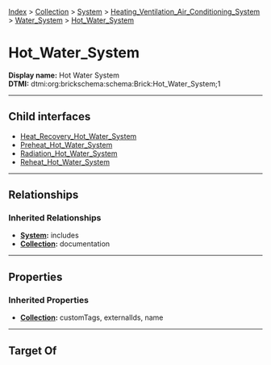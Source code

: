 [Index](../../../../../Index.md) > [Collection](../../../../Collection.md) > [System](../../../System.md) > [Heating_Ventilation_Air_Conditioning_System](../../Heating_Ventilation_Air_Conditioning_System.md) > [Water_System](../Water_System.md) > [Hot_Water_System](#)
# Hot_Water_System

**Display name:** Hot Water System<br />
**DTMI:** dtmi:org:brickschema:schema:Brick:Hot_Water_System;1

---

## Child interfaces
* [Heat_Recovery_Hot_Water_System](Heat_Recovery_Hot_Water_System.md)
* [Preheat_Hot_Water_System](Preheat_Hot_Water_System.md)
* [Radiation_Hot_Water_System](Radiation_Hot_Water_System.md)
* [Reheat_Hot_Water_System](Reheat_Hot_Water_System.md)

---

## Relationships

### Inherited Relationships
* **[System](../../../System.md):** includes
* **[Collection](../../../../Collection.md):** documentation

---

## Properties

### Inherited Properties
* **[Collection](../../../../Collection.md):** customTags, externalIds, name

---

## Target Of
